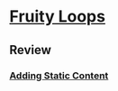 # [Fruity Loops](https://login.codingdojo.com/m/315/9532/64826)


## Review

### [Adding Static Content]()